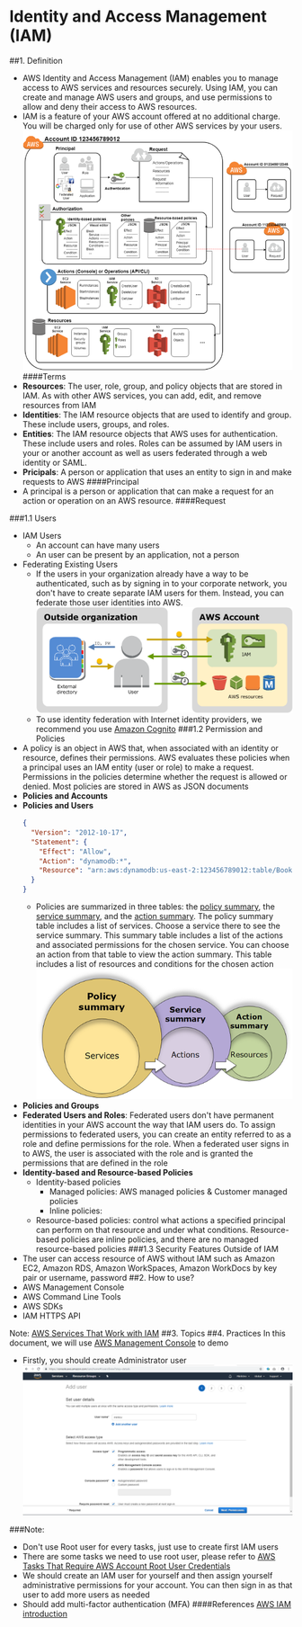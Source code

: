 # Identity and Access Management (IAM)
##1. Definition
  - AWS Identity and Access Management (IAM) enables you to manage access to AWS services and resources securely. Using IAM, you can create and manage AWS users and groups, and use permissions to allow and deny their access to AWS resources.
  - IAM is a feature of your AWS account offered at no additional charge. You will be charged only for use of other AWS services by your users.
![](imgs/iam_architecture.png)
####Terms
  - **Resources**: The user, role, group, and policy objects that are stored in IAM. As with other AWS services, you can add, edit, and remove resources from IAM
  - **Identities**: The IAM resource objects that are used to identify and group. These include users, groups, and roles.
  - **Entities**: The IAM resource objects that AWS uses for authentication. These include users and roles. Roles can be assumed by IAM users in your or another account as well as users federated through a web identity or SAML.
  - **Pricipals**: A person or application that uses an entity to sign in and make requests to AWS
####Principal
  - A principal is a person or application that can make a request for an action or operation on an AWS resource.
####Request

###1.1 Users
  - IAM Users
    + An account can have many users
    + An user can be present by an application, not a person
  - Federating Existing Users
    + If the users in your organization already have a way to be authenticated, such as by signing in to your corporate network, you don't have to create separate IAM users for them. Instead, you can federate those user identities into AWS.
![](imgs/iam-intro-federation.png)
    + To use identity federation with Internet identity providers, we recommend you use [Amazon Cognito](https://docs.aws.amazon.com/cognito/latest/developerguide/what-is-amazon-cognito.html)
###1.2 Permission and Policies
  - A policy is an object in AWS that, when associated with an identity or resource, defines their permissions. AWS evaluates these policies when a principal uses an IAM entity (user or role) to make a request. Permissions in the policies determine whether the request is allowed or denied. Most policies are stored in AWS as JSON documents
  - **Policies and Accounts**
  - **Policies and Users**
    ```json
    {
      "Version": "2012-10-17",
      "Statement": {
        "Effect": "Allow",
        "Action": "dynamodb:*",
        "Resource": "arn:aws:dynamodb:us-east-2:123456789012:table/Books"
      }
    }
    ```
    + Policies are summarized in three tables: the [policy summary](https://docs.aws.amazon.com/IAM/latest/UserGuide/access_policies_understand-policy-summary.html), the [service summary](https://docs.aws.amazon.com/IAM/latest/UserGuide/access_policies_understand-service-summary.html), and the [action summary](https://docs.aws.amazon.com/IAM/latest/UserGuide/access_policies_understand-action-summary.html). The policy summary table includes a list of services. Choose a service there to see the service summary. This summary table includes a list of the actions and associated permissions for the chosen service. You can choose an action from that table to view the action summary. This table includes a list of resources and conditions for the chosen action
    ![](imgs/policy_summaries-diagram.png)
  - **Policies and Groups**
  - **Federated Users and Roles**: Federated users don't have permanent identities in your AWS account the way that IAM users do. To assign permissions to federated users, you can create an entity referred to as a role and define permissions for the role. When a federated user signs in to AWS, the user is associated with the role and is granted the permissions that are defined in the role
  - **Identity-based and Resource-based Policies**
    + Identity-based policies
      - Managed policies: AWS managed policies & Customer managed policies
      - Inline policies:
    + Resource-based policies: control what actions a specified principal can perform on that resource and under what conditions. Resource-based policies are inline policies, and there are no managed resource-based policies
###1.3 Security Features Outside of IAM
  - The user can access resource of AWS without IAM such as Amazon EC2, Amazon RDS, Amazon WorkSpaces, Amazon WorkDocs by key pair or username, password
##2. How to use?
  - AWS Management Console
  - AWS Command Line Tools
  - AWS SDKs
  - IAM HTTPS API

Note: [AWS Services That Work with IAM](https://docs.aws.amazon.com/IAM/latest/UserGuide/reference_aws-services-that-work-with-iam.html)
##3. Topics
##4. Practices
In this document, we will use [AWS Management Console](https://console.aws.amazon.com/iam/home#/home) to demo
- Firstly, you should create Administrator user
![](imgs/create-user/create_user_1.PNG)

###Note:
- Don't use Root user for every tasks, just use to create first IAM users
- There are some tasks we need to use root user, please refer to [AWS Tasks That Require AWS Account Root User Credentials](https://docs.aws.amazon.com/general/latest/gr/aws_tasks-that-require-root.html)
- We should create an IAM user for yourself and then assign yourself administrative permissions for your account. You can then sign in as that user to add more users as needed
- Should add multi-factor authentication (MFA)
####References
[AWS IAM introduction](https://docs.aws.amazon.com/IAM/latest/UserGuide/introduction.html)